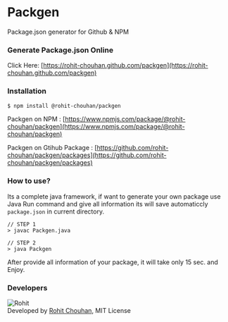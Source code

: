 # Packgen
Package.json generator for Github &amp; NPM

### Generate Package.json Online
Click Here: [https://rohit-chouhan.github.com/packgen](https://rohit-chouhan.github.com/packgen)

### Installation
```sh
$ npm install @rohit-chouhan/packgen
```

Packgen on NPM : [https://www.npmjs.com/package/@rohit-chouhan/packgen](https://www.npmjs.com/package/@rohit-chouhan/packgen)

Packgen on Gtihub Package : [https://github.com/rohit-chouhan/packgen/packages](https://github.com/rohit-chouhan/packgen/packages)

### How to use?
Its a complete java framework, if want to generate your own package use Java Run command and give all information its will save automaticcly `package.json` in current directory.

```cdm
// STEP 1
> javac Packgen.java

// STEP 2
> java Packgen
```

After provide all information of your package, it will take only 15 sec. and Enjoy.

### Developers
![Rohit](http://graph.facebook.com/100004453384015/picture?type=square)\
Developed by [Rohit Chouhan](https://rohitchouhan.com),  MIT License
